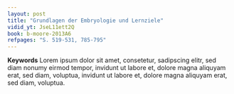 ```yaml
---
layout: post 
title: "Grundlagen der Embryologie und Lernziele"
vidid_yt: JseL11ett2Q
book: b-moore-2013A6
refpages: "S. 519-531, 785-795"
---
```

**Keywords** Lorem ipsum dolor sit amet, consetetur, sadipscing elitr, sed diam nonumy eirmod tempor, invidunt ut labore et, dolore magna aliquyam erat, sed diam, voluptua, invidunt ut labore et, dolore magna aliquyam erat, sed diam, voluptua.
